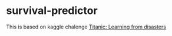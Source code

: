# survival-predictor
This is based on kaggle chalenge [Titanic: Learning from disasters](https://www.kaggle.com/c/titanic-gettingStarted/data)
